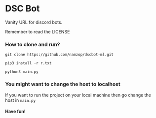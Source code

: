 
# DSC Bot

Vanity URL for discord bots.

Remember to read the LICENSE



### How to clone and run?

`git clone https://github.com/namzop/dscbot-ml.git`

`pip3 install -r r.txt`

`python3 main.py`



### You might want to change the host to localhost

If you want to run the project on your local machine then go change the host in `main.py`


#### Have fun!


